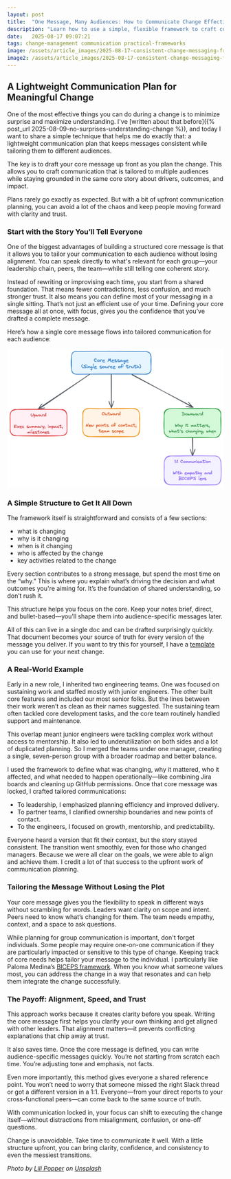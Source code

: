 ```yaml
---
layout: post
title:  "One Message, Many Audiences: How to Communicate Change Effectively"
description: "Learn how to use a simple, flexible framework to craft consistent messaging during change—tailored to every audience but grounded in a single, shared story."
date:   2025-08-17 09:07:21
tags: change-management communication practical-frameworks
image: /assets/article_images/2025-08-17-consistent-change-messaging-framework/path.jpg
image2: /assets/article_images/2025-08-17-consistent-change-messaging-framework/path-mobile.jpg
---
```


## A Lightweight Communication Plan for Meaningful Change

One of the most effective things you can do during a change is to minimize surprise and maximize understanding. I've [written about that before]({% post_url 2025-08-09-no-surprises-understanding-change %}), and today I want to share a simple technique that helps me do exactly that: a lightweight communication plan that keeps messages consistent while tailoring them to different audiences.

The key is to draft your core message up front as you plan the change. This allows you to craft communication that is tailored to multiple audiences while staying grounded in the same core story about drivers, outcomes, and impact.

Plans rarely go exactly as expected. But with a bit of upfront communication planning, you can avoid a lot of the chaos and keep people moving forward with clarity and trust.

### Start with the Story You’ll Tell Everyone

One of the biggest advantages of building a structured core message is that it allows you to tailor your communication to each audience without losing alignment. You can speak directly to what's relevant for each group—your leadership chain, peers, the team—while still telling one coherent story.

Instead of rewriting or improvising each time, you start from a shared foundation. That means fewer contradictions, less confusion, and much stronger trust. It also means you can define most of your messaging in a single sitting. That’s not just an efficient use of your time. Defining your core message all at once, with focus, gives you the confidence that you’ve drafted a complete message.

Here’s how a single core message flows into tailored communication for each audience:

![Example Core Message Flow](/assets/article_images/2025-08-17-consistent-change-messaging-framework/core-message-framework.png)

### A Simple Structure to Get It All Down

The framework itself is straightforward and consists of a few sections:

- what is changing
- why is it changing
- when is it changing
- who is affected by the change
- key activities related to the change

Every section contributes to a strong message, but spend the most time on the “why.” This is where you explain what’s driving the decision and what outcomes you're aiming for. It’s the foundation of shared understanding, so don’t rush it.

This structure helps you focus on the core. Keep your notes brief, direct, and bullet-based—you’ll shape them into audience-specific messages later.

All of this can live in a single doc and can be drafted surprisingly quickly. That document becomes your source of truth for every version of the message you deliver. If you want to try this for yourself, I have a [template](https://docs.google.com/document/d/1S2TqFxtOMJzk_BDTGYFCDF7IdyOuQ21bUxw7_WTsS54/edit?usp=sharing) you can use for your next change.

### A Real-World Example

Early in a new role, I inherited two engineering teams. One was focused on sustaining work and staffed mostly with junior engineers. The other built core features and included our most senior folks. But the lines between their work weren’t as clean as their names suggested. The sustaining team often tackled core development tasks, and the core team routinely handled support and maintenance.

This overlap meant junior engineers were tackling complex work without access to mentorship. It also led to underutilization on both sides and a lot of duplicated planning. So I merged the teams under one manager, creating a single, seven-person group with a broader roadmap and better balance.

I used the framework to define what was changing, why it mattered, who it affected, and what needed to happen operationally—like combining Jira boards and cleaning up GitHub permissions. Once that core message was locked, I crafted tailored communications:

- To leadership, I emphasized planning efficiency and improved delivery.
- To partner teams, I clarified ownership boundaries and new points of contact.
- To the engineers, I focused on growth, mentorship, and predictability.

Everyone heard a version that fit their context, but the story stayed consistent. The transition went smoothly, even for those who changed managers. Because we were all clear on the goals, we were able to align and achieve them. I credit a lot of that success to the upfront work of communication planning.

### Tailoring the Message Without Losing the Plot

Your core message gives you the flexibility to speak in different ways without scrambling for words. Leaders want clarity on scope and intent. Peers need to know what’s changing for them. The team needs empathy, context, and a space to ask questions.

While planning for group communication is important, don't forget individuals. Some people may require one-on-one communication if they are particularly impacted or sensitive to this type of change. Keeping track of core needs helps tailor your message to the individual. I particularly like Paloma Medina’s [BICEPS framework](https://www.palomamedina.com/biceps). When you know what someone values most, you can address the change in a way that resonates and can help them integrate the change successfully.

### The Payoff: Alignment, Speed, and Trust

This approach works because it creates clarity before you speak. Writing the core message first helps you clarify your own thinking and get aligned with other leaders. That alignment matters—it prevents conflicting explanations that chip away at trust.

It also saves time. Once the core message is defined, you can write audience-specific messages quickly. You’re not starting from scratch each time. You’re adjusting tone and emphasis, not facts.

Even more importantly, this method gives everyone a shared reference point. You won’t need to worry that someone missed the right Slack thread or got a different version in a 1:1. Everyone—from your direct reports to your cross-functional peers—can come back to the same source of truth.

With communication locked in, your focus can shift to executing the change itself—without distractions from misalignment, confusion, or one-off questions.

Change is unavoidable. Take time to communicate it well. With a little structure upfront, you can bring clarity, confidence, and consistency to even the messiest transitions.

*Photo by [Lili Popper](https://unsplash.com/@lili_popper) on [Unsplash](https://unsplash.com/photos/gray-and-white-pathway-between-green-plants-on-vast-valley-lu15z1m_KfM)*
